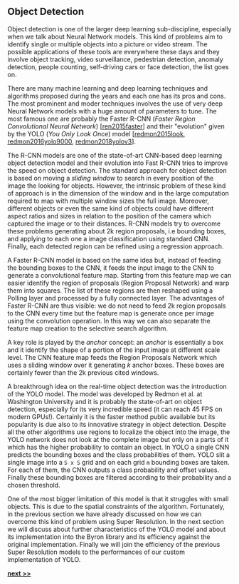 ## Object Detection

Object detection is one of the larger deep learning sub-discipline, especially when we talk about Neural Network models.
This kind of problems aim to identify single or multiple objects into a picture or video stream.
The possible applications of these tools are everywhere these days and they involve object tracking, video surveillance, pedestrian detection, anomaly detection, people counting, self-driving cars or face detection, the list goes on.

There are many machine learning and deep learning techniques and algorithms proposed during the years and each one has its pros and cons.
The most prominent and moder techniques involves the use of very deep Neural Network models with a huge amount of parameters to tune.
The most famous one are probably the Faster R-CNN (*Faster Region Convolutional Neural Network*) [[ren2015faster](https://arxiv.org/abs/1506.01497)] and their "evolution" given by the YOLO (*You Only Look Once*) model [[redmon2015look](https://arxiv.org/abs/1506.02640), [redmon2016yolo9000](https://arxiv.org/abs/1612.08242), [redmon2018yolov3](https://arxiv.org/abs/1804.02767)].

The R-CNN models are one of the state-of-art CNN-based deep learning object detection model and their evolution into Fast R-CNN tries to improve the speed on object detection.
The standard approach for object detection is based on moving a *sliding window* to search in every position of the image the looking for objects.
However, the intrinsic problem of these kind of approach is in the dimension of the window and in the large computation required to map with multiple window sizes the full image.
Moreover, different objects or even the same kind of objects could have different aspect ratios and sizes in relation to the position of the camera which captured the image or to their distances.
R-CNN models try to overcome these problems generating about 2k region proposals, i.e bounding boxes, and applying to each one a image classification using standard CNN.
Finally, each detected region can be refined using a regression approach.

A Faster R-CNN model is based on the same idea but, instead of feeding the bounding boxes to the CNN, it feeds the input image to the CNN to generate a convolutional feature map.
Starting from this feature map we can easier identify the region of proposals (Region Proposal Network) and warp them into squares.
The list of these regions are then reshaped using a Polling layer and processed by a fully connected layer.
The advantages of Faster R-CNN are thus visible: we do not need to feed 2k region proposals to the CNN every time but the feature map is generate once per image using the convolution operation.
In this way we can also separate the feature map creation to the selective search algorithm.

A key role is played by the *anchor* concept: an *anchor* is essentially a box and it identify the shape of a portion of the input image at different scale level.
The CNN feature map feeds the Region Proposals Network which uses a sliding window over it generating $k$ anchor boxes.
These boxes are certainly fewer than the 2k previous cited windows.

A breakthrough idea on the real-time object detection was the introduction of the YOLO model.
The model was developed by Redmon et al. at Washington University and it is probably the state-of-art on object detection, especially for its very incredible speed (it can reach 45 FPS on modern GPUs!).
Certainly it is the faster method public available but its popularity is due also to its innovative strategy in object detection.
Despite all the other algorithms use regions to localize the object into the image, the YOLO network does not look at the complete image but only on a parts of it which has the higher probability to contain an object.
In YOLO a single CNN predicts the bounding boxes and the class probabilities of them.
YOLO slit a single image into a `S x S` grid and on each grid `m` bounding boxes are taken.
For each of them, the CNN outputs a class probability and offset values.
Finally these bounding boxes are filtered according to their probability and a chosen threshold.

One of the most bigger limitation of this model is that it struggles with small objects.
This is due to the spatial constraints of the algorithm.
Fortunately, in the previous section we have already discussed on how we can overcome this kind of problem using Super Resolution.
In the next section we will discuss about further characteristics of the YOLO model and about its implementation into the Byron library and its efficiency against the original implementation.
Finally we will join the efficiency of the previous Super Resolution models to the performances of our custom implementation of YOLO.


[**next >>**](./Yolo.md)
